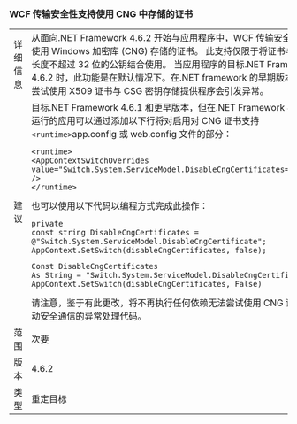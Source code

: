 ### <a name="wcf-transport-security-supports-certificates-stored-using-cng"></a>WCF 传输安全性支持使用 CNG 中存储的证书

|   |   |
|---|---|
|详细信息|从面向.NET Framework 4.6.2 开始与应用程序中，WCF 传输安全支持使用 Windows 加密库 (CNG) 存储的证书。 此支持仅限于将证书与指数长度不超过 32 位的公钥结合使用。 当应用程序的目标.NET Framework 4.6.2 时，此功能是在默认情况下。在.NET framework 的早期版本，则尝试使用 X509 证书与 CSG 密钥存储提供程序会引发异常。|
|建议|目标.NET Framework 4.6.1 和更早版本，但在.NET Framework 4.6.2 运行的应用可以通过添加以下行将对启用对 CNG 证书支持<code>&lt;runtime&gt;</code>app.config 或 web.config 文件的部分：<pre><code class="language-xml">&lt;runtime&gt;&#13;&#10;&lt;AppContextSwitchOverrides value=&quot;Switch.System.ServiceModel.DisableCngCertificates=false&quot; /&gt;&#13;&#10;&lt;/runtime&gt;&#13;&#10;</code></pre>也可以使用以下代码以编程方式完成此操作：<pre><code class="language-cs">private const string DisableCngCertificates = @&quot;Switch.System.ServiceModel.DisableCngCertificate&quot;;&#13;&#10;AppContext.SetSwitch(disableCngCertificates, false);&#13;&#10;</code></pre><pre><code class="language-vb">Const DisableCngCertificates As String = &quot;Switch.System.ServiceModel.DisableCngCertificates&quot;&#13;&#10;AppContext.SetSwitch(disableCngCertificates, False)&#13;&#10;</code></pre>请注意，鉴于有此更改，将不再执行任何依赖无法尝试使用 CNG 证书启动安全通信的异常处理代码。|
|范围|次要|
|版本|4.6.2|
|类型|重定目标|

